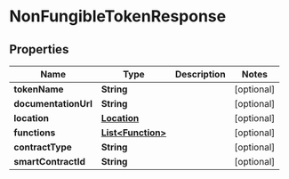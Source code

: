 

# NonFungibleTokenResponse


## Properties

Name | Type | Description | Notes
------------ | ------------- | ------------- | -------------
**tokenName** | **String** |  |  [optional]
**documentationUrl** | **String** |  |  [optional]
**location** | [**Location**](Location.md) |  |  [optional]
**functions** | [**List&lt;Function&gt;**](Function.md) |  |  [optional]
**contractType** | **String** |  |  [optional]
**smartContractId** | **String** |  |  [optional]



